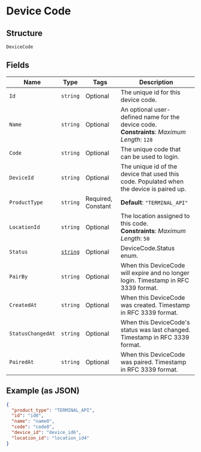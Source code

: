 
# Device Code

## Structure

`DeviceCode`

## Fields

| Name | Type | Tags | Description |
|  --- | --- | --- | --- |
| `Id` | `string` | Optional | The unique id for this device code. |
| `Name` | `string` | Optional | An optional user-defined name for the device code.<br>**Constraints**: *Maximum Length*: `128` |
| `Code` | `string` | Optional | The unique code that can be used to login. |
| `DeviceId` | `string` | Optional | The unique id of the device that used this code. Populated when the device is paired up. |
| `ProductType` | `string` | Required, Constant | **Default**: `"TERMINAL_API"` |
| `LocationId` | `string` | Optional | The location assigned to this code.<br>**Constraints**: *Maximum Length*: `50` |
| `Status` | [`string`](../../doc/models/device-code-status.md) | Optional | DeviceCode.Status enum. |
| `PairBy` | `string` | Optional | When this DeviceCode will expire and no longer login. Timestamp in RFC 3339 format. |
| `CreatedAt` | `string` | Optional | When this DeviceCode was created. Timestamp in RFC 3339 format. |
| `StatusChangedAt` | `string` | Optional | When this DeviceCode's status was last changed. Timestamp in RFC 3339 format. |
| `PairedAt` | `string` | Optional | When this DeviceCode was paired. Timestamp in RFC 3339 format. |

## Example (as JSON)

```json
{
  "product_type": "TERMINAL_API",
  "id": "id0",
  "name": "name0",
  "code": "code8",
  "device_id": "device_id6",
  "location_id": "location_id4"
}
```

